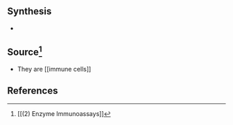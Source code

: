 ## Synthesis
- 
## Source[^1]
- They are [[immune cells]]
## References

[^1]: [[(2) Enzyme Immunoassays]]